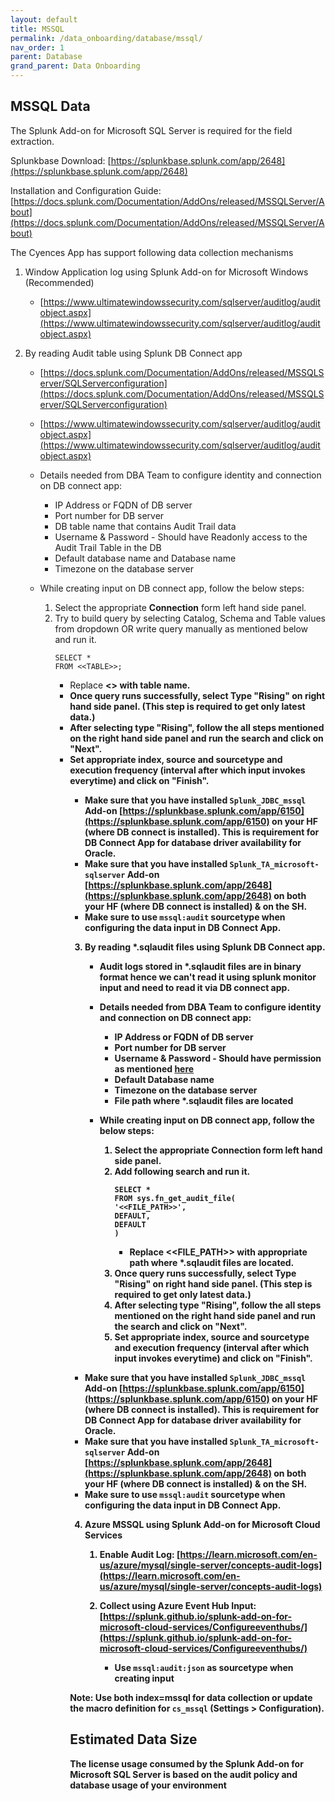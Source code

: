 ```yaml
---
layout: default
title: MSSQL
permalink: /data_onboarding/database/mssql/
nav_order: 1
parent: Database 
grand_parent: Data Onboarding
---
```


## **MSSQL Data**

The Splunk Add-on for Microsoft SQL Server is required for the field extraction.

Splunkbase Download: 
[https://splunkbase.splunk.com/app/2648](https://splunkbase.splunk.com/app/2648)

Installation and Configuration Guide: 
[https://docs.splunk.com/Documentation/AddOns/released/MSSQLServer/About](https://docs.splunk.com/Documentation/AddOns/released/MSSQLServer/About)



The Cyences App has support following data collection mechanisms

1. Window Application log using Splunk Add-on for Microsoft Windows (Recommended)
    * [https://www.ultimatewindowssecurity.com/sqlserver/auditlog/auditobject.aspx](https://www.ultimatewindowssecurity.com/sqlserver/auditlog/auditobject.aspx)

2. By reading Audit table using Splunk DB Connect app 
    * [https://docs.splunk.com/Documentation/AddOns/released/MSSQLServer/SQLServerconfiguration](https://docs.splunk.com/Documentation/AddOns/released/MSSQLServer/SQLServerconfiguration)
    * [https://www.ultimatewindowssecurity.com/sqlserver/auditlog/auditobject.aspx](https://www.ultimatewindowssecurity.com/sqlserver/auditlog/auditobject.aspx)

    * Details needed from DBA Team to configure identity and connection on DB connect app:
        * IP Address or FQDN of DB server
        * Port number for DB server
        * DB table name that contains Audit Trail data
        * Username & Password - Should have Readonly access to the Audit Trail Table in the DB
        * Default database name and Database name
        * Timezone on the database server

    * While creating input on DB connect app, follow the below steps:
        1. Select the appropriate **Connection** form left hand side panel.
        2. Try to build query by selecting  Catalog, Schema and Table values from dropdown OR write query manually as mentioned below and run it.
            ```
            SELECT *
            FROM <<TABLE>>;
            ```
            * Replace **<<TABLE>>** with table name.
        3. Once query runs successfully, select Type "Rising" on right hand side panel. (This step is required to get only latest data.)
        4. After selecting type "Rising", follow the all steps mentioned on the right hand side panel and run the search and click on "Next".
        5. Set appropriate index, source and sourcetype and execution frequency (interval after which input invokes everytime) and click on "Finish".


* Make sure that you have installed `Splunk_JDBC_mssql` Add-on [https://splunkbase.splunk.com/app/6150](https://splunkbase.splunk.com/app/6150) on your HF (where DB connect is installed). This is requirement for DB Connect App for database driver availability for Oracle.
* Make sure that you have installed `Splunk_TA_microsoft-sqlserver` Add-on [https://splunkbase.splunk.com/app/2648](https://splunkbase.splunk.com/app/2648) on both your HF (where DB connect is installed) & on the SH.
* Make sure to use `mssql:audit` sourcetype when configuring the data input in DB Connect App.

3. By reading ***.sqlaudit** files using Splunk DB Connect app.
    * Audit logs stored in *.sqlaudit files are in binary format hence we can't read it using splunk monitor input and need to read it via DB connect app.

    * Details needed from DBA Team to configure identity and connection on DB connect app:
        * IP Address or FQDN of DB server
        * Port number for DB server
        * Username & Password - Should have permission as mentioned [here](https://learn.microsoft.com/en-us/sql/relational-databases/system-functions/sys-fn-get-audit-file-transact-sql?view=sql-server-ver17&tabs=sqlserver#permissions)
        * Default Database name
        * Timezone on the database server
        * File path where *.sqlaudit files are located

    * While creating input on DB connect app, follow the below steps:
        1. Select the appropriate **Connection** form left hand side panel.
        2. Add following search and run it.
            ```
            SELECT *
            FROM sys.fn_get_audit_file(
            '<<FILE_PATH>>',
            DEFAULT,
            DEFAULT
            )
            ```
            * Replace **<<FILE_PATH>>** with appropriate path where *.sqlaudit files are located.
        3. Once query runs successfully, select Type "Rising" on right hand side panel. (This step is required to get only latest data.)
        4. After selecting type "Rising", follow the all steps mentioned on the right hand side panel and run the search and click on "Next".
        5. Set appropriate index, source and sourcetype and execution frequency (interval after which input invokes everytime) and click on "Finish".

* Make sure that you have installed `Splunk_JDBC_mssql` Add-on [https://splunkbase.splunk.com/app/6150](https://splunkbase.splunk.com/app/6150) on your HF (where DB connect is installed). This is requirement for DB Connect App for database driver availability for Oracle.
* Make sure that you have installed `Splunk_TA_microsoft-sqlserver` Add-on [https://splunkbase.splunk.com/app/2648](https://splunkbase.splunk.com/app/2648) on both your HF (where DB connect is installed) & on the SH.
* Make sure to use `mssql:audit` sourcetype when configuring the data input in DB Connect App.


4. Azure MSSQL using Splunk Add-on for Microsoft Cloud Services

    1. Enable Audit Log: [https://learn.microsoft.com/en-us/azure/mysql/single-server/concepts-audit-logs](https://learn.microsoft.com/en-us/azure/mysql/single-server/concepts-audit-logs)

    2. Collect using Azure Event Hub Input: [https://splunk.github.io/splunk-add-on-for-microsoft-cloud-services/Configureeventhubs/](https://splunk.github.io/splunk-add-on-for-microsoft-cloud-services/Configureeventhubs/)

        * Use `mssql:audit:json` as sourcetype when creating input


**Note:** Use both index=**mssql** for data collection or update the macro definition for `cs_mssql` (**Settings > Configuration**). 


## Estimated Data Size

The license usage consumed by the Splunk Add-on for Microsoft SQL Server is based on the audit policy and database usage of your environment